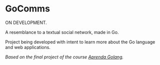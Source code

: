 # GoComms 

ON DEVELOPMENT.

A resemblance to a textual social network, made in Go. 

Project being developed with intent to learn more about the Go language and web applications.


*Based on the final project of the course [Aprenda Golang](https://www.udemy.com/course/aprenda-golang-do-zero-desenvolva-uma-aplicacao-completa/).*
